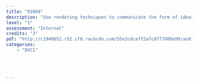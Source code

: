 ```yaml
---
title: "91066"
description: "Use rendering techniques to communicate the form of ideas"
level: "1"
assessment: "Internal"
credits: "3"
pdf: "http://c1940652.r52.cf0.rackcdn.com/55e3c8ceff2a7c0777000a99/as91066.pdf"
categories:
    - "DVC1"
    
    
    
    
---
```


